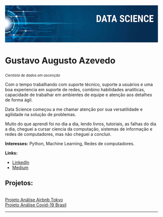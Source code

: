 <p align="center">
  <img src="banner.png" >
</p>

# Gustavo Augusto Azevedo
<sub>*Cientista de dados em ascenção*</sub>

Com o tempo trabalhando com suporte técnico, suporte a usuários e uma boa experiencia em suporte de redes, combino habilidades analíticas, capacidade de trabalhar em ambientes de equipe e atenção aos detalhes de forma ágil.

Data Science começou a me chamar atenção por sua versatilidade e agilidade na solução de problemas.

Muito do que aprendi foi no dia a dia, lendo livros, tutoriais, as falhas do dia a dia, cheguei a cursar ciencia da computação, sistemas de informação e redes de computadores, mas não cheguei a concluir. 

**Interesses:** Python, Machine Learning, Redes de computadores.

**Links:**
* [LinkedIn](https://www.linkedin.com/in/gustavo-augusto-azevedo-458b16a)
* [Medium](https://medium.com/@lordakarim)


## Projetos:
<br>
<a href="https://bit.ly/3e0eN9O"> Projeto Análise Airbnb Tokyo <br>
  <a href="https://bit.ly/3ehifxa"> Projeto Análise Covid-19 Brasil <br>
  



---




